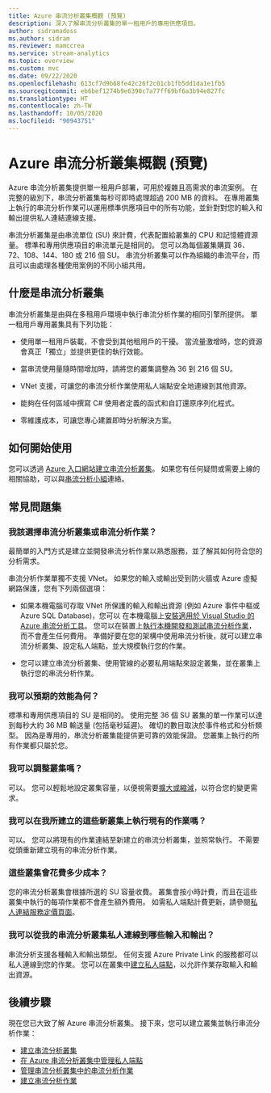 ```yaml
---
title: Azure 串流分析叢集概觀 (預覽)
description: 深入了解串流分析叢集的單一租用戶的專用供應項目。
author: sidramadoss
ms.author: sidram
ms.reviewer: mamccrea
ms.service: stream-analytics
ms.topic: overview
ms.custom: mvc
ms.date: 09/22/2020
ms.openlocfilehash: 613cf7d9b68fe42c26f2c01cb1fb5dd1da1e1fb5
ms.sourcegitcommit: eb6bef1274b9e6390c7a77ff69bf6a3b94e827fc
ms.translationtype: HT
ms.contentlocale: zh-TW
ms.lasthandoff: 10/05/2020
ms.locfileid: "90943751"
---
```

# <a name="overview-of-azure-stream-analytics-cluster-preview"></a>Azure 串流分析叢集概觀 (預覽)

Azure 串流分析叢集提供單一租用戶部署，可用於複雜且高需求的串流案例。 在完整的級別下，串流分析叢集每秒可即時處理超過 200 MB 的資料。 在專用叢集上執行的串流分析作業可以運用標準供應項目中的所有功能，並針對對您的輸入和輸出提供私人連結連線支援。

串流分析叢集是由串流單位 (SU) 來計費，代表配置給叢集的 CPU 和記憶體資源量。 標準和專用供應項目的串流單元是相同的。 您可以為每個叢集購買 36、72、108、144、180 或 216 個 SU。 串流分析叢集可以作為組織的串流平台，而且可以由處理各種使用案例的不同小組共用。

## <a name="what-are-stream-analytics-clusters"></a>什麼是串流分析叢集

串流分析叢集是由與在多租用戶環境中執行串流分析作業的相同引擎所提供。 單一租用戶專用叢集具有下列功能：

* 使用單一租用戶裝載，不會受到其他租用戶的干擾。 當流量激增時，您的資源會真正「獨立」並提供更佳的執行效能。

* 當串流使用量隨時間增加時，請將您的叢集調整為 36 到 216 個 SU。

* VNet 支援，可讓您的串流分析作業使用私人端點安全地連線到其他資源。

* 能夠在任何區域中撰寫 C# 使用者定義的函式和自訂還原序列化程式。

* 零維護成本，可讓您專心建置即時分析解決方案。

## <a name="how-to-get-started"></a>如何開始使用

您可以透過 [Azure 入口網站](https://aka.ms/asaclustercreateportal)[建立串流分析叢集](create-cluster.md)。 如果您有任何疑問或需要上線的相關協助，可以與[串流分析小組](mailto:askasa@microsoft.com)連絡。

## <a name="frequently-asked-questions"></a>常見問題集

### <a name="how-do-i-choose-between-a-stream-analytics-cluster-and-a-stream-analytics-job"></a>我該選擇串流分析叢集或串流分析作業？

最簡單的入門方式是建立並開發串流分析作業以熟悉服務，並了解其如何符合您的分析需求。

串流分析作業單獨不支援 VNet。 如果您的輸入或輸出受到防火牆或 Azure 虛擬網路保護，您有下列兩個選項：

* 如果本機電腦可存取 VNet 所保護的輸入和輸出資源 (例如 Azure 事件中樞或 Azure SQL Database)，您可以 在本機電腦上[安裝適用於 Visual Studio 的 Azure 串流分析工具](stream-analytics-tools-for-visual-studio-install.md)。 您可以在裝置上[執行本機開發和測試串流分析作業](stream-analytics-live-data-local-testing.md)，而不會產生任何費用。 準備好要在您的架構中使用串流分析後，就可以建立串流分析叢集、設定私人端點，並大規模執行您的作業。

* 您可以建立串流分析叢集、使用管線的必要私用端點來設定叢集，並在叢集上執行您的串流分析作業。

### <a name="what-performance-can-i-expect"></a>我可以預期的效能為何？

標準和專用供應項目的 SU 是相同的。 使用完整 36 個 SU 叢集的單一作業可以達到每秒大約 36 MB 輸送量 (包括毫秒延遲)。 確切的數目取決於事件格式和分析類型。 因為是專用的，串流分析叢集能提供更可靠的效能保證。 您叢集上執行的所有作業都只屬於您。

### <a name="can-i-scale-my-cluster"></a>我可以調整叢集嗎？

可以。 您可以輕鬆地設定叢集容量，以便視需要[擴大或縮減](scale-cluster.md)，以符合您的變更需求。

### <a name="can-i-run-my-existing-jobs-on-these-new-clusters-ive-created"></a>我可以在我所建立的這些新叢集上執行現有的作業嗎？

可以。 您可以將現有的作業連結至新建立的串流分析叢集，並照常執行。 不需要從頭重新建立現有的串流分析作業。

### <a name="how-much-will-these-clusters-cost-me"></a>這些叢集會花費多少成本？

您的串流分析叢集會根據所選的 SU 容量收費。 叢集會按小時計費，而且在這些叢集中執行的每項作業都不會產生額外費用。 如需私人端點計費更新，請參閱[私人連結服務定價頁面](https://azure.microsoft.com/pricing/details/private-link/)。

### <a name="which-inputs-and-outputs-can-i-privately-connect-to-from-my-stream-analytics-cluster"></a>我可以從我的串流分析叢集私人連線到哪些輸入和輸出？

串流分析支援各種輸入和輸出類型。 任何支援 Azure Private Link 的服務都可以私人連線到您的作業。 您可以在叢集中[建立私人端點](private-endpoints.md)，以允許作業存取輸入和輸出資源。

## <a name="next-steps"></a>後續步驟

現在您已大致了解 Azure 串流分析叢集。 接下來，您可以建立叢集並執行串流分析作業： 

* [建立串流分析叢集](create-cluster.md)
* [在 Azure 串流分析叢集中管理私人端點](private-endpoints.md)
* [管理串流分析叢集中的串流分析作業](manage-jobs-cluster.md)
* [建立串流分析作業](stream-analytics-quick-create-portal.md)
